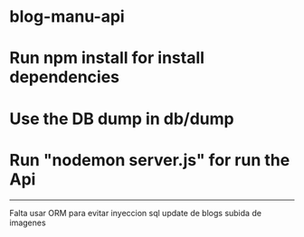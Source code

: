 # blog-manu-api


# Run npm install for install dependencies
# Use the DB dump in db/dump
# Run "nodemon server.js" for run the Api
------------------------------------------
Falta usar ORM para evitar inyeccion sql
update de blogs
subida de imagenes

